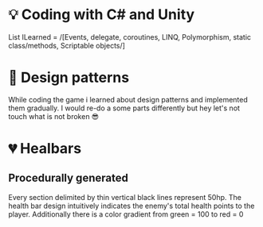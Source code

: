 # 💡 Coding with C# and Unity
List<things> ILearned = /[Events, delegate, coroutines, LINQ, Polymorphism, static class/methods, Scriptable objects/]


# 🌇 Design patterns
While coding the game i learned about design patterns and implemented them gradually.
I would re-do a some parts differently but hey let's not touch what is not broken 😎




# 💔 Healbars
## Procedurally generated
Every section delimited by thin vertical black lines represent 50hp.
The health bar design intuitively indicates the enemy's total health points to the player.
Additionally there is a color gradient from green = 100 to red = 0



